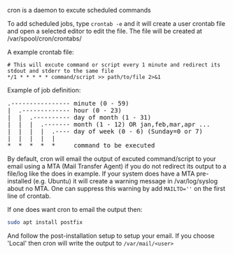 cron is a daemon to excute scheduled commands

To add scheduled jobs, type `crontab -e` and it will create a user crontab file and open a selected editor to edit the file. The file will be created at /var/spool/cron/crontabs/<user>

A example crontab file:
```cron
# This will excute command or script every 1 minute and redirect its stdout and stderr to the same file
*/1 * * * * * command/script >> path/to/file 2>&1
```
Example of job definition:

<pre>
.---------------- minute (0 - 59)
|  .------------- hour (0 - 23)
|  |  .---------- day of month (1 - 31)
|  |  |  .------- month (1 - 12) OR jan,feb,mar,apr ...
|  |  |  |  .---- day of week (0 - 6) (Sunday=0 or 7)
|  |  |  |  |
*  *  *  *  *     command to be executed
</pre>

By default, cron will email the output of excuted command/script to your email using a MTA (Mail Transfer Agent) if you do not redirect its output to a file/log like the does in example. If your system does have a MTA pre-installed (e.g. Ubuntu) it will create a warning message in /var/log/syslog about no MTA. One can suppress this warning by add `MAILTO=''` on the first line of crontab.

If one does want cron to email the output then:
```bash
sudo apt install postfix
```
And follow the post-installation setup to setup your email. If you choose 'Local' then cron will write the output to `/var/mail/<user>`
